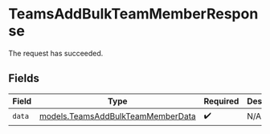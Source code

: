 # TeamsAddBulkTeamMemberResponse

The request has succeeded.


## Fields

| Field                                                                        | Type                                                                         | Required                                                                     | Description                                                                  |
| ---------------------------------------------------------------------------- | ---------------------------------------------------------------------------- | ---------------------------------------------------------------------------- | ---------------------------------------------------------------------------- |
| `data`                                                                       | [models.TeamsAddBulkTeamMemberData](../models/teamsaddbulkteammemberdata.md) | :heavy_check_mark:                                                           | N/A                                                                          |